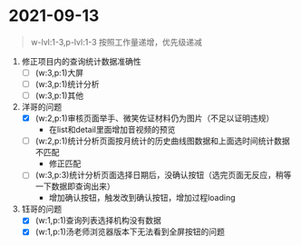 # 2021-09-13
> w-lvl:1-3,p-lvl:1-3 按照工作量递增，优先级递减
1. 修正项目内的查询统计数据准确性
   - [ ] (w:3,p:1)大屏
   - [ ] (w:3,p:1)统计分析
   - [ ] (w:3,p:1)其他
2. 洋哥的问题
   - [x] (w:2,p:1)审核页面举手、微笑佐证材料仍为图片（不足以证明违规）
     - 在list和detail里面增加音视频的预览
   - [ ] (w:2,p:1)统计分析页面按月统计的历史曲线图数据和上面选时间统计数据不匹配
     - 修正匹配
   - [ ] (w:3,p:3)统计分析页面选择日期后，没确认按钮（选完页面无反应，稍等一下数据即查询出来）
     - 增加确认按钮，触发改到确认按钮，增加过程loading
3. 钰哥的问题
   - [x] (w:1,p:1)查询列表选择机构没有数据
   - [x] (w:1,p:1)汤老师浏览器版本下无法看到全屏按钮的问题